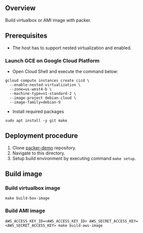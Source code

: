 ## Overview

Build virtualbox or AMI image with packer.

## Prerequisites

* The host has to support nested virtualization and enabled.

### Launch GCE on Google Cloud Platform

* Open Cloud Shell and execute the command below:

```console
gcloud compute instances create cicd \
  --enable-nested-virtualization \
  --zone=us-west4-b \
  --machine-type=n1-standard-2 \
  --image-project debian-cloud \
  --image-family=debian-9
```

* Install required packages

```console
sudo apt install -y git make
```

## Deployment procedure

1. Clone [packer-demo](https://github.com/jonascheng/packer-demo.git) repository.
2. Navigate to this directory.
3. Setup build environment by executing command `make setup`.

## Build image

### Build virtualbox image

```console
make build-box-image
```

### Build AMI image

```console
AWS_ACCESS_KEY_ID=<AWS_ACCESS_KEY_ID> AWS_SECRET_ACCESS_KEY=<AWS_SECRET_ACCESS_KEY> make build-aws-image
```
